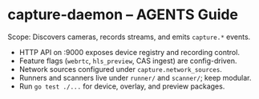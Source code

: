 # capture-daemon – AGENTS Guide

Scope: Discovers cameras, records streams, and emits `capture.*` events.

- HTTP API on :9000 exposes device registry and recording control.
- Feature flags (`webrtc`, `hls_preview`, CAS ingest) are config-driven.
- Network sources configured under `capture.network_sources`.
- Runners and scanners live under `runner/` and `scanner/`; keep modular.
- Run `go test ./...` for device, overlay, and preview packages.
